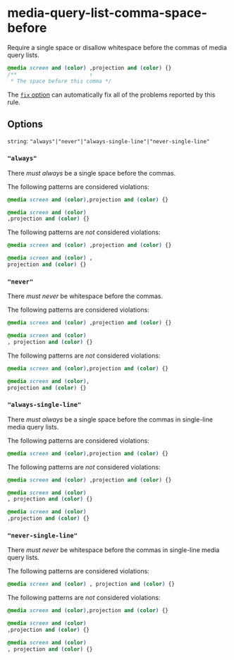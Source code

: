 # media-query-list-comma-space-before

Require a single space or disallow whitespace before the commas of media query lists.

<!-- prettier-ignore -->
```css
@media screen and (color) ,projection and (color) {}
/**                       ↑
 * The space before this comma */
```

The [`fix` option](../../../docs/user-guide/usage/options.md#fix) can automatically fix all of the problems reported by this rule.

## Options

`string`: `"always"|"never"|"always-single-line"|"never-single-line"`

### `"always"`

There _must always_ be a single space before the commas.

The following patterns are considered violations:

<!-- prettier-ignore -->
```css
@media screen and (color),projection and (color) {}
```

<!-- prettier-ignore -->
```css
@media screen and (color)
,projection and (color) {}
```

The following patterns are _not_ considered violations:

<!-- prettier-ignore -->
```css
@media screen and (color) ,projection and (color) {}
```

<!-- prettier-ignore -->
```css
@media screen and (color) ,
projection and (color) {}
```

### `"never"`

There _must never_ be whitespace before the commas.

The following patterns are considered violations:

<!-- prettier-ignore -->
```css
@media screen and (color) ,projection and (color) {}
```

<!-- prettier-ignore -->
```css
@media screen and (color)
, projection and (color) {}
```

The following patterns are _not_ considered violations:

<!-- prettier-ignore -->
```css
@media screen and (color),projection and (color) {}
```

<!-- prettier-ignore -->
```css
@media screen and (color),
projection and (color) {}
```

### `"always-single-line"`

There _must always_ be a single space before the commas in single-line media query lists.

The following patterns are considered violations:

<!-- prettier-ignore -->
```css
@media screen and (color),projection and (color) {}
```

The following patterns are _not_ considered violations:

<!-- prettier-ignore -->
```css
@media screen and (color) ,projection and (color) {}
```

<!-- prettier-ignore -->
```css
@media screen and (color)
, projection and (color) {}
```

<!-- prettier-ignore -->
```css
@media screen and (color)
,projection and (color) {}
```

### `"never-single-line"`

There _must never_ be whitespace before the commas in single-line media query lists.

The following patterns are considered violations:

<!-- prettier-ignore -->
```css
@media screen and (color) , projection and (color) {}
```

The following patterns are _not_ considered violations:

<!-- prettier-ignore -->
```css
@media screen and (color),projection and (color) {}
```

<!-- prettier-ignore -->
```css
@media screen and (color)
,projection and (color) {}
```

<!-- prettier-ignore -->
```css
@media screen and (color)
, projection and (color) {}
```
